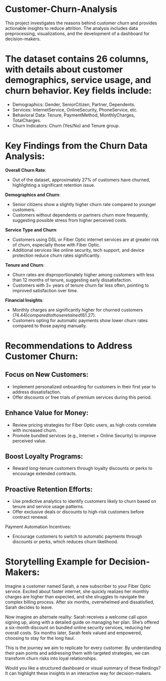 # Customer-Churn-Analysis
This project investigates the reasons behind customer churn and provides actionable insights to reduce attrition. The analysis includes data preprocessing, visualizations, and the development of a dashboard for decision-makers.

# The dataset contains 26 columns, with details about customer demographics, service usage, and churn behavior. Key fields include:

- Demographics: Gender, SeniorCitizen, Partner, Dependents.
- Services: InternetService, OnlineSecurity, PhoneService, etc.
- Behavioral Data: Tenure, PaymentMethod, MonthlyCharges, TotalCharges.
- Churn Indicators: Churn (Yes/No) and Tenure group.

# Key Findings from the Churn Data Analysis:
**Overall Churn Rate**:
- Out of the dataset, approximately 27% of customers have churned, highlighting a significant retention issue.

**Demographics and Churn**:
- Senior citizens show a slightly higher churn rate compared to younger customers.
- Customers without dependents or partners churn more frequently, suggesting possible stress from higher perceived costs.

**Service Type and Churn**:
- Customers using DSL or Fiber Optic internet services are at greater risk of churn, especially those with Fiber Optic.
- Additional services like online security, tech support, and device protection reduce churn rates significantly.

**Tenure and Churn**:
- Churn rates are disproportionately higher among customers with less than 12 months of tenure, suggesting early dissatisfaction.
- Customers with 3+ years of tenure churn far less often, pointing to improved satisfaction over time.

**Financial Insights**:
- Monthly charges are significantly higher for churned customers ($74.44) compared to those retained ($61.27).
- Customers opting for automatic payments show lower churn rates compared to those paying manually.

# Recommendations to Address Customer Churn:
## Focus on New Customers:
- Implement personalized onboarding for customers in their first year to address dissatisfaction.
- Offer discounts or free trials of premium services during this period.

## Enhance Value for Money:
- Review pricing strategies for Fiber Optic users, as high costs correlate with increased churn.
- Promote bundled services (e.g., Internet + Online Security) to improve perceived value.

## Boost Loyalty Programs:
- Reward long-tenure customers through loyalty discounts or perks to encourage extended contracts.

## Proactive Retention Efforts:
- Use predictive analytics to identify customers likely to churn based on tenure and service usage patterns.
- Offer exclusive deals or discounts to high-risk customers before contract renewal.

Payment Automation Incentives:
- Encourage customers to switch to automatic payments through discounts or perks, which reduces churn likelihood.

# Storytelling Example for Decision-Makers:
Imagine a customer named Sarah, a new subscriber to your Fiber Optic service. Excited about faster internet, she quickly realizes her monthly charges are higher than expected, and she struggles to navigate the complex billing process. After six months, overwhelmed and dissatisfied, Sarah decides to leave.

Now imagine an alternate reality: Sarah receives a welcome call upon signing up, along with a detailed guide on managing her plan. She’s offered a six-month discount on bundled online security services, reducing her overall costs. Six months later, Sarah feels valued and empowered, choosing to stay for the long haul.

This is the journey we aim to replicate for every customer. By understanding their pain points and addressing them with targeted strategies, we can transform churn risks into loyal relationships.

Would you like a structured dashboard or visual summary of these findings? It can highlight these insights in an interactive way for decision-makers. ​

